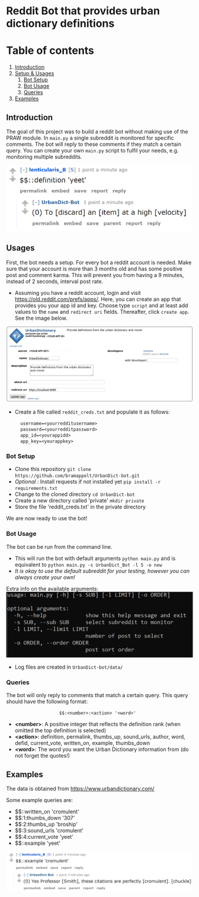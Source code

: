# Reddit Bot that provides urban dictionary definitions

# Table of contents

1. [Introduction](#intro)
2. [Setup & Usages](#par1)
    1. [Bot Setup](#subpar1)
    2. [Bot Usage](#subpar2)
    3. [Queries](#subpar3)
3. [Examples](#par2)

## Introduction <a name="intro"></a>

The goal of this project was to build a reddit bot without making use of the PRAW module. In `main.py` a single subreddit is monitored for specific comments. The bot will reply to these comments if they match a certain query. You can create your own `main.py` script to fulfil your needs, e.g. monitoring multiple subreddits.

![](https://github.com/bramappelt/UrbanDict-bot/blob/master/img/yeet.PNG)

## Usages <a name="par1"></a>

First, the bot needs a setup. For every bot a reddit account is needed. Make sure that your account is more than 3 months old and has some positive post and comment karma. This will prevent you from having a 9 minutes, instead of 2 seconds, interval post rate.

- Assuming you have a reddit account, login and visit https://old.reddit.com/prefs/apps/. Here, you can create an app that provides you your app id and key. Choose type `script` and at least add values to the `name` and `redirect uri` fields. Thereafter, click `create app`. See the image below.

![](https://github.com/bramappelt/UrbanDict-bot/blob/master/img/script_app.PNG)

- Create a file called `reddit_creds.txt` and populate it as follows:

        username=<yourredditusername>
        password=<yourredditpassword>
        app_id=<yourappidd>
        app_key=<yourappkey>

### Bot Setup <a name='subpar1'></a>

- Clone this repository `git clone https://github.com/bramappelt/UrbanDict-bot.git`
- _Optional_ : Install requests if not installed yet `pip install -r requirements.txt`
- Change to the cloned directory `cd UrbanDict-bot`
- Create a new directory called 'private' `mkdir private`
- Store the file 'reddit_creds.txt' in the private directory

We are now ready to use the bot!

### Bot Usage <a name='subpar2'></a>

The bot can be run from the command line.

- This will run the bot with default arguments `python main.py` and is equivalent to `python main.py -s UrbanDict_Bot -l 5 -o new`
- _It is okay to use the default subreddit for your testing, however you can always create your own!_

Extra info on the available arguments:
![](https://github.com/bramappelt/UrbanDict-bot/blob/master/img/cmd_args.PNG)

- Log files are created in `UrbanDict-bot/data/`

### Queries <a name="subpar3"></a>
The bot will only reply to comments that match a certain query. This query should have the following format:

                        $$:<number>:<action> '<word>'

- **\<number>**: A positive integer that reflects the definition rank (when omitted the top definition is selected)
- **\<action>**: definition, permalink, thumbs_up,                            sound_urls, author, word, defid,                             current_vote, written_on, example, thumbs_down
- **\<word>**: The word you want the Urban Dictionary information from (do not forget the quotes!)

## Examples <a name="par2"></a>

The data is obtained from https://www.urbandictionary.com/

Some example queries are:
-   \$$::written_on 'cromulent'
-   \$$:1:thumbs_down '307'
-   \$$:2:thumbs_up 'broship'
-   \$$:3:sound_urls 'cromulent'
-   \$$:4:current_vote 'yeet'
-   \$$::example 'yeet'

![](https://github.com/bramappelt/UrbanDict-bot/blob/master/img/cromulent_example.PNG)
